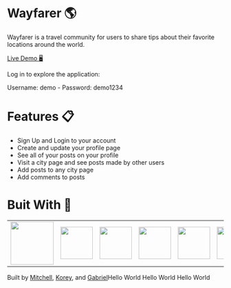 <link rel="stylesheet" href="https://cdn.jsdelivr.net/gh/devicons/devicon@master/devicon.min.css">

# Wayfarer 🌎

Wayfarer is a travel community for users to share tips about their favorite locations around the world.

[Live Demo 🖥️ ](https://wayfarer-gkm.herokuapp.com/)

Log in to explore the application:

Username: demo - Password: demo1234

# Features 📋
- Sign Up and Login to your account
- Create and update your profile page
- See all of your posts on your profile
- Visit a city page and see posts made by other users
- Add posts to any city page
- Add comments to posts


# Buit With 🔨



<table>
  <tr>
  <td>
  <img src="images/django.svg" width="100px">
  </td>
  <td>
  <img src="images/python.svg" width="75px">
  </td>
  <td>
  <img src="images/javascript.svg" width="75px">
  </td>
  <td>
  <img src="images/postgresql.svg" width="75px">
  </td>
  <td>
  <img src="images/bootstrap.svg" width="75px">
  </td>
  <td>
  <img src="images/css3.svg" width="75px">
  </td>
  <td>
  <img src="images/html5.svg" width="75px">
  </td>
</tr>
</table>

Built by <a href="https://github.com/UnderdoneLizard" target="_blank">Mitchell</a>, <a href="https://github.com/koreykristine" target="_blank">Korey</a>, and <a href="https://github.com/gabtorre" target="_blank">Gabriel</a>Hello World
Hello World
Hello World
